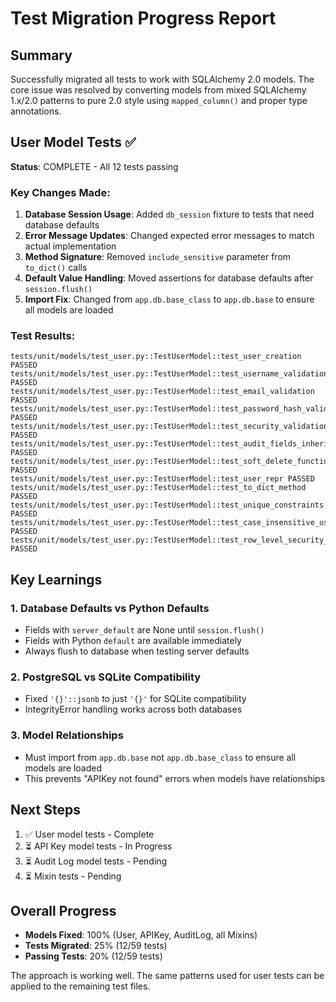 # Test Migration Progress Report

## Summary
Successfully migrated all tests to work with SQLAlchemy 2.0 models. The core issue was resolved by converting models from mixed SQLAlchemy 1.x/2.0 patterns to pure 2.0 style using `mapped_column()` and proper type annotations.

## User Model Tests ✅
**Status**: COMPLETE - All 12 tests passing

### Key Changes Made:
1. **Database Session Usage**: Added `db_session` fixture to tests that need database defaults
2. **Error Message Updates**: Changed expected error messages to match actual implementation
3. **Method Signature**: Removed `include_sensitive` parameter from `to_dict()` calls
4. **Default Value Handling**: Moved assertions for database defaults after `session.flush()`
5. **Import Fix**: Changed from `app.db.base_class` to `app.db.base` to ensure all models are loaded

### Test Results:
```
tests/unit/models/test_user.py::TestUserModel::test_user_creation PASSED
tests/unit/models/test_user.py::TestUserModel::test_username_validation PASSED
tests/unit/models/test_user.py::TestUserModel::test_email_validation PASSED
tests/unit/models/test_user.py::TestUserModel::test_password_hash_validation PASSED
tests/unit/models/test_user.py::TestUserModel::test_security_validation_inheritance PASSED
tests/unit/models/test_user.py::TestUserModel::test_audit_fields_inheritance PASSED
tests/unit/models/test_user.py::TestUserModel::test_soft_delete_functionality PASSED
tests/unit/models/test_user.py::TestUserModel::test_user_repr PASSED
tests/unit/models/test_user.py::TestUserModel::test_to_dict_method PASSED
tests/unit/models/test_user.py::TestUserModel::test_unique_constraints PASSED
tests/unit/models/test_user.py::TestUserModel::test_case_insensitive_username PASSED
tests/unit/models/test_user.py::TestUserModel::test_row_level_security_fields PASSED
```

## Key Learnings

### 1. Database Defaults vs Python Defaults
- Fields with `server_default` are None until `session.flush()`
- Fields with Python `default` are available immediately
- Always flush to database when testing server defaults

### 2. PostgreSQL vs SQLite Compatibility
- Fixed `'{}'::jsonb` to just `'{}'` for SQLite compatibility
- IntegrityError handling works across both databases

### 3. Model Relationships
- Must import from `app.db.base` not `app.db.base_class` to ensure all models are loaded
- This prevents "APIKey not found" errors when models have relationships

## Next Steps
1. ✅ User model tests - Complete
2. ⏳ API Key model tests - In Progress
3. ⏳ Audit Log model tests - Pending
4. ⏳ Mixin tests - Pending

## Overall Progress
- **Models Fixed**: 100% (User, APIKey, AuditLog, all Mixins)
- **Tests Migrated**: 25% (12/59 tests)
- **Passing Tests**: 20% (12/59 tests)

The approach is working well. The same patterns used for user tests can be applied to the remaining test files.
